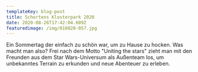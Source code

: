 ```yaml
---
templateKey: blog-post
title: Schortens Klosterpark 2020
date: 2020-08-26T17:42:04.609Z
featuredimage: /img/010820-057.jpg
---
```

Ein Sommertag der einfach zu schön war, um zu Hause zu hocken. Was macht man also? Frei nach dem Motto "Uniting the stars" zieht man mit den Freunden aus dem Star Wars-Universum als Außenteam los, um unbekanntes Terrain zu erkunden und neue Abenteuer zu erleben.
